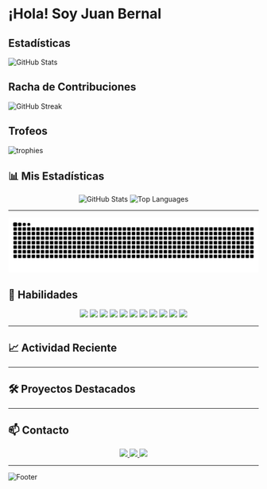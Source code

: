 

# ¡Hola! Soy Juan Bernal

## Estadísticas

![GitHub Stats](https://github-readme-stats.vercel.app/api?username=juanbernal13&theme=radical&show_icons=true)

## Racha de Contribuciones

![GitHub Streak](https://github-readme-streak-stats.herokuapp.com/?user=juanbernal13&theme=radical)

## Trofeos

![trophies](https://github-profile-trophy.vercel.app/?username=juanbernal13&theme=radical)



## 📊 Mis Estadísticas

<div align="center">
  <img src="https://github-readme-stats.vercel.app/api?username=JuanBernal13&show_icons=true&theme=radical&hide=HTML,CSS" alt="GitHub Stats" />
  <img src="https://github-readme-stats.vercel.app/api/top-langs/?username=JuanBernal13&layout=compact&theme=radical&hide=HTML,CSS" alt="Top Languages" />
</div>

---

![Snake animation](https://github.com/juanbernal13/juanbernal13/blob/output/github-snake.svg)


## 🚀 Habilidades

<div align="center">
  <!-- Lenguajes -->
  <img src="https://img.shields.io/badge/Python-3776AB?style=for-the-badge&logo=python&logoColor=white" />
  <img src="https://img.shields.io/badge/JavaScript-F7DF1E?style=for-the-badge&logo=javascript&logoColor=black" />
  <img src="https://img.shields.io/badge/Java-007396?style=for-the-badge&logo=java&logoColor=white" />
  
  <!-- Frameworks -->
  <img src="https://img.shields.io/badge/React-61DAFB?style=for-the-badge&logo=react&logoColor=black" />
  <img src="https://img.shields.io/badge/Node.js-339933?style=for-the-badge&logo=node-dot-js&logoColor=white" />
  <img src="https://img.shields.io/badge/Django-092E20?style=for-the-badge&logo=django&logoColor=white" />
  
  <!-- ML -->
  <img src="https://img.shields.io/badge/TensorFlow-FF6F00?style=for-the-badge&logo=tensorflow&logoColor=white" />
  <img src="https://img.shields.io/badge/Scikit_Learn-F7931E?style=for-the-badge&logo=scikit-learn&logoColor=white" />
  
  <!-- Herramientas -->
  <img src="https://img.shields.io/badge/Git-F05032?style=for-the-badge&logo=git&logoColor=white" />
  <img src="https://img.shields.io/badge/Docker-2496ED?style=for-the-badge&logo=docker&logoColor=white" />
  <img src="https://img.shields.io/badge/AWS-232F3E?style=for-the-badge&logo=amazon-aws&logoColor=white" />
</div>

---

## 📈 Actividad Reciente

---

## 🛠️ Proyectos Destacados


---

## 📫 Contacto

<div align="center">
  <a href="mailto:juan.bernal.2004.gil@gmail.com">
    <img src="https://img.shields.io/badge/Email-D14836?style=for-the-badge&logo=gmail&logoColor=white" />
  </a>
  <a href="https://www.linkedin.com/in/juan-andres-bernal/">
    <img src="https://img.shields.io/badge/LinkedIn-0A66C2?style=for-the-badge&logo=linkedin&logoColor=white" />
  </a>
  <a href="https://github.com/JuanBernal13">
    <img src="https://img.shields.io/badge/GitHub-100000?style=for-the-badge&logo=github&logoColor=white" />
  </a>
</div>

---

![Footer](https://user-images.githubusercontent.com/tu-usuario/footer-image.png)
